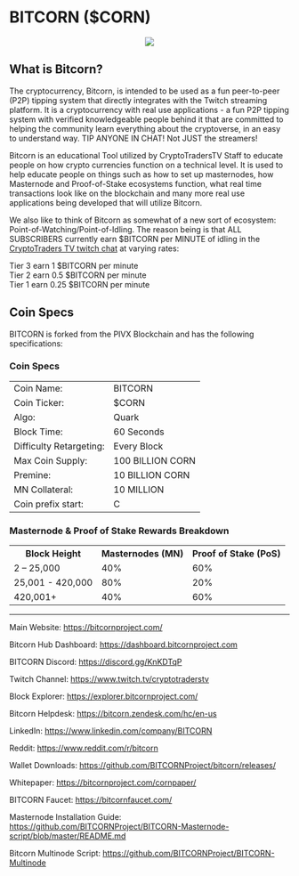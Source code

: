 BITCORN ($CORN)
===================

<p align="center">
<img src="https://bitcorntimes.com/assets/img/Bitcorn-Banner-GHv2.jpg"></p>

What is Bitcorn?
----------------

The cryptocurrency, Bitcorn, is intended to be used as a fun peer-to-peer (P2P) tipping system that directly integrates with the Twitch streaming platform. It is a cryptocurrency with real use applications - a fun P2P tipping system with verified knowledgeable people behind it that are committed to helping the community learn everything about the cryptoverse, in an easy to understand way. TIP ANYONE IN CHAT! Not JUST the streamers!

Bitcorn is an educational Tool utilized by CryptoTradersTV Staff to educate people on how crypto currencies function on a technical level. It is used to help educate people on things such as how to set up masternodes, how Masternode and Proof-of-Stake ecosystems function, what real time transactions look like on the blockchain and many more real use applications being developed that will utilize Bitcorn. 

We also like to think of Bitcorn as somewhat of a new sort of ecosystem:  Point-of-Watching/Point-of-Idling. The reason being is that ALL SUBSCRIBERS currently earn $BITCORN per MINUTE of idling in the <a href="https://www.twitch.tv/cryptotraderstv">CryptoTraders TV twitch chat</a>  at varying rates:

Tier 3 earn 1 $BITCORN per minute<br>
Tier 2 earn 0.5 $BITCORN per minute<br>
Tier 1 earn 0.25 $BITCORN per minute<br>

Coin Specs
-----
BITCORN is forked from the PIVX Blockchain and has the following specifications:

### Coin Specs
<table>
<tr><td>Coin Name:</td><td>BITCORN</td></tr>
<tr><td>Coin Ticker:</td><td>$CORN</td></tr> 
<tr><td>Algo:</td><td>Quark</td></tr>
<tr><td>Block Time:</td><td>60 Seconds</td></tr>
<tr><td>Difficulty Retargeting:</td><td>Every Block</td></tr>
<tr><td>Max Coin Supply:</td><td>100 BILLION CORN</td></tr>
<tr><td>Premine:</td><td>10 BILLION CORN</td></tr>
<tr><td>MN Collateral:</td><td>10 MILLION</td></tr>
<tr><td>Coin prefix start:</td><td>C</td></tr>    
</table>

### Masternode & Proof of Stake Rewards Breakdown
<table>
<th>Block Height</th><th>Masternodes (MN)</th><th>Proof of Stake (PoS)</th>
<tr><td>2 – 25,000</td><td>40%</td><td>60%</td></tr>
<tr><td>25,001 - 420,000</td><td>80%</td><td>20%</td></tr>
<tr><td>420,001+</td><td>40%</td><td>60%</td></tr>
</table>

----------------

Main Website: https://bitcornproject.com/

Bitcorn Hub Dashboard: https://dashboard.bitcornproject.com

BITCORN Discord: https://discord.gg/KnKDTqP

Twitch Channel: https://www.twitch.tv/cryptotraderstv

Block Explorer: https://explorer.bitcornproject.com/

Bitcorn Helpdesk: https://bitcorn.zendesk.com/hc/en-us

LinkedIn: https://www.linkedin.com/company/BITCORN

Reddit: https://www.reddit.com/r/bitcorn

Wallet Downloads: https://github.com/BITCORNProject/bitcorn/releases/

Whitepaper: https://bitcornproject.com/cornpaper/

BITCORN Faucet: https://bitcornfaucet.com/

Masternode Installation Guide: https://github.com/BITCORNProject/BITCORN-Masternode-script/blob/master/README.md

Bitcorn Multinode Script: https://github.com/BITCORNProject/BITCORN-Multinode
